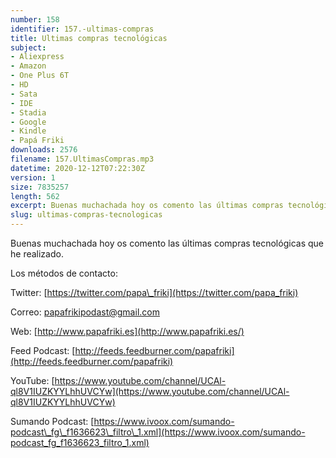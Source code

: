 ```yaml
---
number: 158
identifier: 157.-ultimas-compras
title: Ultimas compras tecnológicas
subject:
- Aliexpress
- Amazon
- One Plus 6T
- HD
- Sata
- IDE
- Stadia
- Google
- Kindle
- Papá Friki
downloads: 2576
filename: 157.UltimasCompras.mp3
datetime: 2020-12-12T07:22:30Z
version: 1
size: 7835257
length: 562
excerpt: Buenas muchachada hoy os comento las últimas compras tecnológicas que he realizado.
slug: ultimas-compras-tecnologicas
---
```

Buenas muchachada hoy os comento las últimas compras tecnológicas que he realizado.

Los métodos de contacto:

Twitter: [https://twitter.com/papa\_friki](https://twitter.com/papa_friki)

Correo: [papafrikipodast@gmail.com](https://archive.org/details/papafrikipodast@gmail.com)

Web: [http://www.papafriki.es](http://www.papafriki.es/)

Feed Podcast: [http://feeds.feedburner.com/papafriki](http://feeds.feedburner.com/papafriki)

YouTube: [https://www.youtube.com/channel/UCAl-ql8V1IUZKYYLhhUVCYw](https://www.youtube.com/channel/UCAl-ql8V1IUZKYYLhhUVCYw)

Sumando Podcast: [https://www.ivoox.com/sumando-podcast\_fg\_f1636623\_filtro\_1.xml](https://www.ivoox.com/sumando-podcast_fg_f1636623_filtro_1.xml)